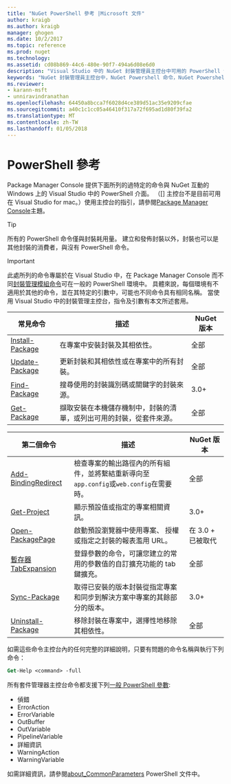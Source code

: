 ```yaml
---
title: "NuGet PowerShell 參考 |Microsoft 文件"
author: kraigb
ms.author: kraigb
manager: ghogen
ms.date: 10/2/2017
ms.topic: reference
ms.prod: nuget
ms.technology: 
ms.assetid: cd08b869-44c6-480e-90f7-494a6d08e6d0
description: "Visual Studio 中的 NuGet 封裝管理員主控台中可用的 PowerShell 命令的完整參考。"
keywords: "NuGet 封裝管理員主控台中，NuGet Powershell 命令，NuGet Powershell 參考"
ms.reviewer:
- karann-msft
- unniravindranathan
ms.openlocfilehash: 64450a8bcca7f6028d4ce389d51ac35e9209cfae
ms.sourcegitcommit: a40c1c1cc05a46410f317a72f695ad1d80f39fa2
ms.translationtype: MT
ms.contentlocale: zh-TW
ms.lasthandoff: 01/05/2018
---
```

# <a name="powershell-reference"></a>PowerShell 參考

Package Manager Console 提供下面所列的過特定的命令與 NuGet 互動的 Windows 上的 Visual Studio 中的 PowerShell 介面。 （[] 主控台不是目前可用在 Visual Studio for mac。）使用主控台的指引，請參閱[Package Manager Console](../tools/package-manager-console.md)主題。

> [!Tip]
> 所有的 PowerShell 命令僅與封裝耗用量。 建立和發佈封裝以外，封裝也可以是其他封裝的消費者，與沒有 PowerShell 命令。

> [!Important]
> 此處所列的命令專屬於在 Visual Studio 中，在 Package Manager Console 而不同[封裝管理模組命令](/powershell/module/packagemanagement/?view=powershell-6)可在一般的 PowerShell 環境中。 具體來說，每個環境有不適用於其他的命令，並在其特定的引數中，可能也不同命令具有相同名稱。 當使用 Visual Studio 中的封裝管理主控台，指令及引數有本文所述套用。

| 常見命令 | 描述 | NuGet 版本 |
| --- | --- | --- |
| [Install-Package](ps-ref-install-package.md) | 在專案中安裝封裝及其相依性。 | 全部 |
| [Update-Package](ps-ref-update-package.md) | 更新封裝和其相依性或在專案中的所有封裝。 | 全部 |
| [Find-Package](ps-ref-find-package.md) | 搜尋使用的封裝識別碼或關鍵字的封裝來源。 | 3.0+ |
| [Get-Package](ps-ref-get-package.md) | 擷取安裝在本機儲存機制中，封裝的清單，或列出可用的封裝，從套件來源。 | 全部 |

| 第二個命令 | 描述 | NuGet 版本 |
| --- | --- | --- |
| [Add-BindingRedirect](ps-ref-add-bindingredirect.md) | 檢查專案的輸出路徑內的所有組件，並將繫結重新導向至`app.config`或`web.config`在需要時。 | 全部 |
| [Get-Project](ps-ref-get-project.md) | 顯示預設值或指定的專案相關資訊。 | 3.0+ |
| [Open-PackagePage](ps-ref-open-packagepage.md) | 啟動預設瀏覽器中使用專案、 授權或指定之封裝的報表濫用 URL。 | 在 3.0 + 已被取代 |
| [暫存器 TabExpansion](ps-ref-register-tabexpansion.md) | 登錄參數的命令，可讓您建立的常用的參數值的自訂擴充功能的 tab 鍵擴充。 | 全部 |
| [Sync-Package](ps-ref-sync-package.md) | 取得已安裝的版本封裝從指定專案和同步到解決方案中專案的其餘部分的版本。 | 3.0+ |
| [Uninstall-Package](ps-ref-uninstall-package.md) | 移除封裝在專案中，選擇性地移除其相依性。 | 全部 |

如需這些命令主控台內的任何完整的詳細說明，只要有問題的命令名稱與執行下列命令：

```ps
Get-Help <command> -full
```

所有套件管理器主控台命令都支援下列[一般 PowerShell 參數](http://go.microsoft.com/fwlink/?LinkID=113216):

- 偵錯
- ErrorAction
- ErrorVariable
- OutBuffer
- OutVariable
- PipelineVariable
- 詳細資訊
- WarningAction
- WarningVariable

如需詳細資訊，請參閱[about_CommonParameters](http://go.microsoft.com/fwlink/?LinkID=113216) PowerShell 文件中。
